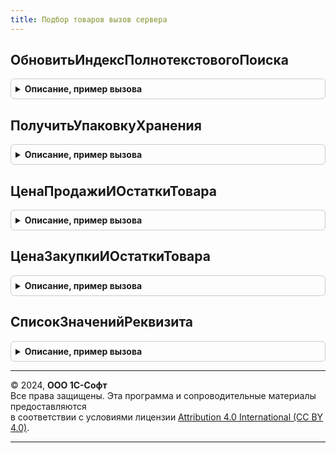 ```yaml
---
title: Подбор товаров вызов сервера
---
```



## ОбновитьИндексПолнотекстовогоПоиска
<details style="margin: 1em 0; padding: 0.5em; border: 1px solid #ccc; border-radius: 6px;">

<summary style="font-weight: bold; cursor: pointer;">Описание, пример вызова</summary>

```bsl

// Процедура выполняет обновление индекса полнотекстового поиска в привилегированном режиме.
//
Процедура ОбновитьИндексПолнотекстовогоПоиска() Экспорт
```

Пример вызова
```bsl
ПодборТоваровВызовСервера.ОбновитьИндексПолнотекстовогоПоиска() 
```
</details>

## ПолучитьУпаковкуХранения
<details style="margin: 1em 0; padding: 0.5em; border: 1px solid #ccc; border-radius: 6px;">

<summary style="font-weight: bold; cursor: pointer;">Описание, пример вызова</summary>

```bsl

// Функция возвращает упаковку хранения номенклатуры, т.е. упаковку с коэффициентом 1 и
//  единицей хранения соответствующей единице хранения номенклатуры.
//
// Параметры:
//  Номенклатура - СправочникСсылка.Номенклатура - номенклатура.
//
// Возвращаемое значение:
//  СправочникСсылка.УпаковкиЕдиницыИзмерения - упаковка хранения или единица измерения номенклатуры.
//
Функция ПолучитьУпаковкуХранения(Номенклатура) Экспорт
```

Пример вызова
```bsl
Результат = ПодборТоваровВызовСервера.ПолучитьУпаковкуХранения(Номенклатура) 
```
</details>

## ЦенаПродажиИОстаткиТовара
<details style="margin: 1em 0; padding: 0.5em; border: 1px solid #ccc; border-radius: 6px;">

<summary style="font-weight: bold; cursor: pointer;">Описание, пример вызова</summary>

```bsl

// Возвращает структуру - информацию о цене продажи и остатках товара.
//
// Параметры:
//  Номенклатура	 - СправочникСсылка.Номенклатура			 - номенклатура,
//  Характеристика	 - СправочникСсылка.ХарактеристикиНоменклатуры	 - характеристика номенклатуры,
//  Соглашение		 - СправочникСсылка.СоглашенияСКлиентами		 - соглашение, на основании которого осуществляется продажа,
//  Валюта			 - СправочникСсылка.Валюты						 - валюта взаиморасчетов,
//  Склады			 - СправочникСсылка.Склады						 - склад, с которого осуществляется отпуск номенклатуры,
//  ВидыЦен			 - СправочникСсылка.ВидыЦен						 - вид цены.
//
// Возвращаемое значение:
//  Структура - Структура с информацией о цене продажи и остатках товара:
//  * ТекущиеОстатки - Массив из Структура:
//    ** Склад - СправочникСсылка.Склады
//    ** ВНаличии - Число
//    ** Свободно - Число
//  * ПланируемыеОстатки - Массив из Структура:
//    ** Склад - СправочникСсылка.Склады
//    ** Период - Дата
//    ** Доступно - Число
//  * Цена - Структура:
//    ** ВидЦены - СправочникСсылка.ВидыЦен
//    ** Цена - Число
//    ** Упаковка - СправочникСсылка.УпаковкиЕдиницыИзмерения
//    ** ЕдиницаИзмерения - СправочникСсылка.УпаковкиЕдиницыИзмерения
//    ** Описание - Строка
//    ** СрокПоставки - Дата
//
Функция ЦенаПродажиИОстаткиТовара(Номенклатура, Характеристика, Соглашение, Валюта, Склады, ВидыЦен) Экспорт
```

Пример вызова
```bsl
Результат = ПодборТоваровВызовСервера.ЦенаПродажиИОстаткиТовара(Номенклатура, Характеристика, Соглашение, Валюта, Склады, ВидыЦен) 
```
</details>

## ЦенаЗакупкиИОстаткиТовара
<details style="margin: 1em 0; padding: 0.5em; border: 1px solid #ccc; border-radius: 6px;">

<summary style="font-weight: bold; cursor: pointer;">Описание, пример вызова</summary>

```bsl

// Возвращает структуру - информацию о цене закупки и остатках товара.
//
// Параметры:
//  Номенклатура	 - СправочникСсылка.Номенклатура				 - номенклатура,
//  Характеристика	 - СправочникСсылка.ХарактеристикиНоменклатуры	 - характеристика номенклатуры,
//  Соглашение		 - СправочникСсылка.СоглашенияСПоставщиками		 - соглашение, на основании которого осуществляется закупка,
//  Валюта			 - СправочникСсылка.Валюты						 - валюта взаиморасчетов,
//  Склады			 - СправочникСсылка.Склады						 - склад, на который осуществляется поставка номенклатуры.
//
// Возвращаемое значение:
//  Структура - с информацией о цене закупки и остатках товара:
//   * ТекущиеОстатки - Массив из Структура:
//     ** Склад - СправочникСсылка.Склады
//     ** ВНаличии - Число
//     ** Свободно - Число
//   * ПланируемыеОстатки - Массив из Структура:
//    ** Склад - СправочникСсылка.Склады
//    ** Период - Дата
//    ** Доступно - Число
//   * Цена - Структура:
//     ** Цена - Число
//     ** Упаковка -СправочникСсылка.УпаковкиЕдиницыИзмерения
//     ** ЕдиницаИзмерения - СправочникСсылка.УпаковкиЕдиницыИзмерения
//
Функция ЦенаЗакупкиИОстаткиТовара(Номенклатура, Характеристика, Соглашение, Валюта, Склады) Экспорт
```

Пример вызова
```bsl
Результат = ПодборТоваровВызовСервера.ЦенаЗакупкиИОстаткиТовара(Номенклатура, Характеристика, Соглашение, Валюта, Склады) 
```
</details>

## СписокЗначенийРеквизита
<details style="margin: 1em 0; padding: 0.5em; border: 1px solid #ccc; border-radius: 6px;">

<summary style="font-weight: bold; cursor: pointer;">Описание, пример вызова</summary>

```bsl

// Функция возвращает список строковых значений реквизита номенклатуры или
//  доп.реквизитов номенклатуры. Используется при навигации по виду номенклатуры
//  и дереву свойств вида номенклатуры.
//
// Параметры:
//  ВидНоменклатуры		 - СправочникСсылка.ВидыНоменклатуры - вид номенклатуры,
//  ИмяРеквизита		 - Строка							 - имя реквизита,
//  ЭтоДопРеквизит		 - Булево		 					 - Истина - признак доп.реквизита,
//  ОтборПоНоменклатуре	 - Булево 							 - Истина - признак отбора по номенклатуре.
//
// Возвращаемое значение:
//  СписокЗначений - Список строковых значений реквизита или доп.реквизита.
//
Функция СписокЗначенийРеквизита(ВидНоменклатуры, ИмяРеквизита, ЭтоДопРеквизит, ОтборПоНоменклатуре) Экспорт
```

Пример вызова
```bsl
Результат = ПодборТоваровВызовСервера.СписокЗначенийРеквизита(ВидНоменклатуры, ИмяРеквизита, ЭтоДопРеквизит, ОтборПоНоменклатуре) 
```
</details>

---

© 2024, **ООО 1С-Софт**  
Все права защищены. Эта программа и сопроводительные материалы предоставляются  
в соответствии с условиями лицензии [Attribution 4.0 International (CC BY 4.0)](https://creativecommons.org/licenses/by/4.0/legalcode).

---

